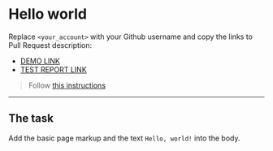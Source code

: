 # Hello world
Replace `<your_account>` with your Github username and copy the links to Pull Request description:
- [DEMO LINK](https://dima-pyvovarchuk.github.io/layout_hello-world/)
- [TEST REPORT LINK](https://dima-pyvovarchuk.github.io/layout_hello-world/report/html_report/)

> Follow [this instructions](https://mate-academy.github.io/layout_task-guideline/#how-to-solve-the-layout-tasks-on-github)
___

## The task
Add the basic page markup and the text `Hello, world!` into the body.
